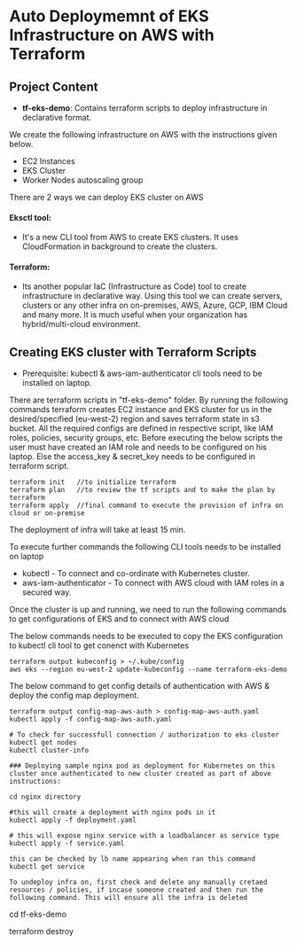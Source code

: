 # Auto Deploymemnt of EKS Infrastructure on AWS with Terraform

## Project Content
* **tf-eks-demo**: Contains terraform scripts to deploy infrastructure in declarative format. 

We create the following infrastructure on AWS with the instructions given below.
- EC2 Instances
- EKS Cluster
- Worker Nodes autoscaling group


There are 2 ways we can deploy EKS cluster on AWS

#### Eksctl tool: 
* It's a new CLI tool from AWS to create EKS clusters. It uses CloudFormation in background to create the clusters.

#### Terraform: 
* Its another popular IaC (Infrastructure as Code) tool to create infrastructure in declarative way. Using this tool 
  we can create servers, clusters or any other infra on on-premises, AWS, Azure, GCP, IBM Cloud and many more.
  It is much useful when your organization has hybrid/multi-cloud environment.

## Creating EKS cluster with Terraform Scripts
 - Prerequisite: kubectl & aws-iam-authenticator cli tools need to be installed on laptop.
 
There are terraform scripts in "tf-eks-demo" folder. By running the following commands terraform creates
EC2 instance and EKS cluster for us in the desired/specified (eu-west-2) region and saves terraform state in s3 bucket. All the required configs are defined in respective script, 
like IAM roles, policies, security groups, etc.
Before executing the below scripts the user must have created an IAM role and needs to be configured
on his laptop. Else the access_key & secret_key needs to be configured in terraform script.

````
terraform init   //to initialize terraform 
terraform plan   //to review the tf scripts and to make the plan by terraform
terraform apply  //final command to execute the provision of infra on cloud or on-premise
```` 
The deployment of infra will take at least 15 min.

To execute further commands the following CLI tools needs to be installed on laptop
* kubectl - To connect and co-ordinate with Kubernetes cluster.
* aws-iam-authenticator - To connect with AWS cloud with IAM roles in a secured way.

Once the cluster is up and running, we need to run the following commands to get configurations of EKS and 
to connect with AWS cloud

The below commands needs to be executed to copy the EKS configuration to kubectl cli tool to get conenct with Kubernetes
````
terraform output kubeconfig > ~/.kube/config 
aws eks --region eu-west-2 update-kubeconfig --name terraform-eks-demo
````
The below command to get config details of authentication with AWS & deploy the config map deployment.
````
terraform output config-map-aws-auth > config-map-aws-auth.yaml  
kubectl apply -f config-map-aws-auth.yaml  

# To check for successfull connection / authorization to eks cluster
kubectl get nodes 
kubectl cluster-info 

### Deploying sample nginx pod as deployment for Kubernetes on this cluster once authenticated to new cluster created as part of above instructions:

cd nginx directory

#this will create a deployment with nginx pods in it
kubectl apply -f deployment.yaml

# this will expose nginx service with a loadbalancer as service type 
kubectl apply -f service.yaml

this can be checked by lb name appearing when ran this command
kubectl get service

To undeploy infra on, first check and delete any manually cretaed resources / policies, if incase someone created and then run the following command. This will ensure all the infra is deleted
````
cd tf-eks-demo


terraform destroy 
````
